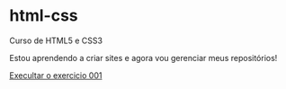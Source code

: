 # html-css
 Curso de HTML5 e CSS3

Estou aprendendo a criar sites e agora vou gerenciar meus repositórios!

<a href="https://abraao4raujo.github.io/html-css/exercicios/ex001/index.html">Execultar o exercicio 001